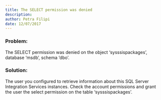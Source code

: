 ```yaml
---
title: The SELECT permission was denied
description: 
author: Petra Filipi
date: 12/07/2017
---
```


### Problem:
The SELECT permission was denied on the object ‘sysssispackages’, database ‘msdb’, schema ‘dbo’.
### Solution:
The user you configured to retrieve information about this SQL Server Integration Services instances. Check the account permissions and grant the user the select permission on the table ‘sysssispackages’.